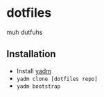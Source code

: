 # dotfiles
muh dutfuhs

## Installation
- Install [yadm](https://thelocehiliosan.github.io/yadm/docs/install)
- `yadm clone [dotfiles repo]`
- `yadm bootstrap`
